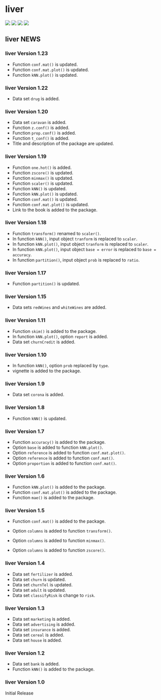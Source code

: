 # **liver** 
  
![](https://www.r-pkg.org/badges/version/liver) 
![](https://www.r-pkg.org/badges/last-release/liver) 
![](https://cranlogs.r-pkg.org/badges/liver) 
![](https://cranlogs.r-pkg.org/badges/grand-total/liver) 

## **liver** NEWS

### **liver** Version 1.23

* Function `conf.mat()` is updated.
* Function `conf.mat.plot()` is updated.
* Function `kNN.plot()` is updated.

### **liver** Version 1.22

* Data set `drug` is added.

### **liver** Version 1.20

* Data set `caravan` is added.
* Function `z.conf()` is added.
* Function `prop.conf()` is added.
* Function `t_conf()` is added.
* Title and description of the package are updated.

### **liver** Version 1.19

* Function `one.hot()` is added.
* Function `zscore()` is updated.
* Function `minmax()` is updated.
* Function `scaler()` is updated.
* Function `kNN()` is updated.
* Function `kNN.plot()` is updated.
* Function `conf.mat()` is updated.
* Function `conf.mat.plot()` is updated.
* Link to the book is added to the package.

### **liver** Version 1.18

* Function `transform()` renamed to `scaler()`.  
* In function `kNN()`, input object `tranform` is replaced to `scaler`.
* In function `kNN.plot()`, input object `tranform` is replaced to `scaler`.
* In function `kNN.plot()`, input object `base = error` is replaced to `base = accuracy`.
* In function `partition()`, input object `prob` is replaced to `ratio`.

### **liver** Version 1.17

* Function `partition()` is updated.

### **liver** Version 1.15

* Data sets `redWines` and `whiteWines` are added.

### **liver** Version 1.11

* Function `skim()` is added to the package.
* In function `kNN.plot()`, option `report` is added.
* Data set `churnCredit` is added.

### **liver** Version 1.10

* In function `kNN()`, option `prob` replaced by `type`.
* vignette is added to the package.

### **liver** Version 1.9

* Data set `corona` is added.

### **liver** Version 1.8

* Function `kNN()` is updated.

### **liver** Version 1.7

* Function `accuracy()` is added to the package.
* Option `base` is added to function `kNN.plot()`.
* Option `reference` is added to function `conf.mat.plot()`.
* Option `reference` is added to function `conf.mat()`.
* Option `proportion` is added to function `conf.mat()`.

### **liver** Version 1.6

* Function `kNN.plot()` is added to the package.
* Function `conf.mat.plot()` is added to the package.
* Function `mae()` is added to the package.

### **liver** Version 1.5

* Function `conf.mat()` is added to the package.

* Option `columns` is added to function `transform()`.
* Option `columns` is added to function `minmax()`.
* Option `columns` is added to function `zscore()`.

### **liver** Version 1.4

* Data set `fertilizer` is added.
* Data set `churn` is updated.
* Data set `churnTel` is updated.
* Data set `adult` is updated.
* Data set `classifyRisk` is change to `risk`.

### **liver** Version 1.3

* Data set `marketing` is added.
* Data set `advertising` is added.
* Data set `insurance` is added.
* Data set `cereal` is added.
* Data set `house` is added.

### **liver** Version 1.2

* Data set `bank` is added.
* Function `kNN()` is added to the package.

### **liver** Version 1.0

Initial Release
    
